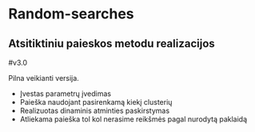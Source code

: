 Random-searches
===============

Atsitiktiniu paieskos metodu realizacijos
-------------------------------------------------
#v3.0 

Pilna veikianti versija.

 - Įvestas parametrų įvedimas
 - Paieška naudojant pasirenkamą kiekį clusterių
 - Realizuotas dinaminis atminties paskirstymas 
 - Atliekama paieška tol kol nerasime reikšmės pagal nurodytą paklaidą
